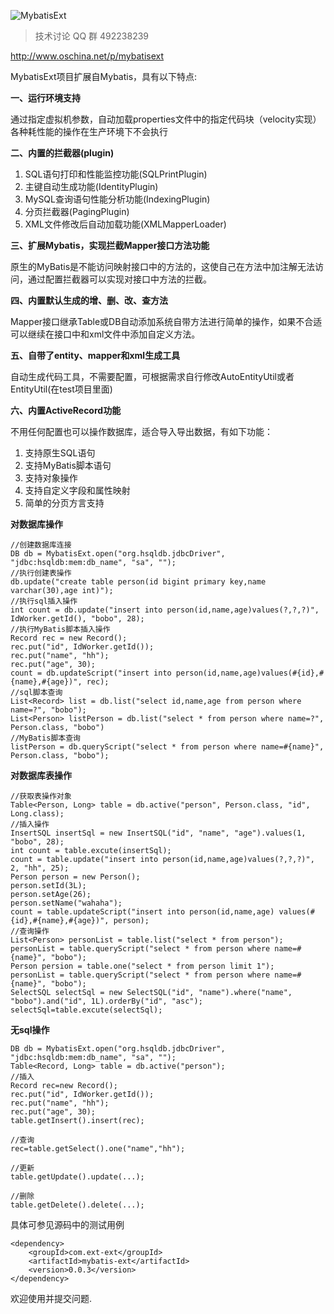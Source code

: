 
![MybatisExt](http://git.oschina.net/uploads/images/2015/1203/212241_b3cc5b8d_12260.png "雕虫小技")


> 技术讨论 QQ 群 492238239

http://www.oschina.net/p/mybatisext


MybatisExt项目扩展自Mybatis，具有以下特点:


**一、运行环境支持**

通过指定虚拟机参数，自动加载properties文件中的指定代码块（velocity实现）
各种耗性能的操作在生产环境下不会执行

**二、内置的拦截器(plugin)**

1. SQL语句打印和性能监控功能(SQLPrintPlugin)
2. 主键自动生成功能(IdentityPlugin)
3. MySQL查询语句性能分析功能(IndexingPlugin)
4. 分页拦截器(PagingPlugin)
5. XML文件修改后自动加载功能(XMLMapperLoader)

**三、扩展Mybatis，实现拦截Mapper接口方法功能**

原生的MyBatis是不能访问映射接口中的方法的，这使自己在方法中加注解无法访问，通过配置拦截器可以实现对接口中方法的拦截。

**四、内置默认生成的增、删、改、查方法**

Mapper接口继承Table或DB自动添加系统自带方法进行简单的操作，如果不合适可以继续在接口中和xml文件中添加自定义方法。

**五、自带了entity、mapper和xml生成工具**

自动生成代码工具，不需要配置，可根据需求自行修改AutoEntityUtil或者EntityUtil(在test项目里面)

**六、内置ActiveRecord功能**

不用任何配置也可以操作数据库，适合导入导出数据，有如下功能：

1. 支持原生SQL语句
2. 支持MyBatis脚本语句
3. 支持对象操作
4. 支持自定义字段和属性映射
5. 简单的分页方言支持

**对数据库操作**
```
//创建数据库连接
DB db = MybatisExt.open("org.hsqldb.jdbcDriver", "jdbc:hsqldb:mem:db_name", "sa", "");
//执行创建表操作
db.update("create table person(id bigint primary key,name varchar(30),age int)");
//执行sql插入操作
int count = db.update("insert into person(id,name,age)values(?,?,?)", IdWorker.getId(), "bobo", 28);
//执行MyBatis脚本插入操作
Record rec = new Record();
rec.put("id", IdWorker.getId());
rec.put("name", "hh");
rec.put("age", 30);
count = db.updateScript("insert into person(id,name,age)values(#{id},#{name},#{age})", rec);
//sql脚本查询
List<Record> list = db.list("select id,name,age from person where name=?", "bobo");
List<Person> listPerson = db.list("select * from person where name=?", Person.class, "bobo")
//MyBatis脚本查询
listPerson = db.queryScript("select * from person where name=#{name}", Person.class, "bobo");
```

**对数据库表操作**

```
//获取表操作对象
Table<Person, Long> table = db.active("person", Person.class, "id", Long.class);
//插入操作
InsertSQL insertSql = new InsertSQL("id", "name", "age").values(1, "bobo", 28);
int count = table.excute(insertSql);
count = table.update("insert into person(id,name,age)values(?,?,?)", 2, "hh", 25);
Person person = new Person();
person.setId(3L);
person.setAge(26);
person.setName("wahaha");
count = table.updateScript("insert into person(id,name,age) values(#{id},#{name},#{age})", person);
//查询操作
List<Person> personList = table.list("select * from person");
personList = table.queryScript("select * from person where name=#{name}", "bobo");
Person persion = table.one("select * from person limit 1");
personList = table.queryScript("select * from person where name=#{name}", "bobo");
SelectSQL selectSql = new SelectSQL("id", "name").where("name", "bobo").and("id", 1L).orderBy("id", "asc");
selectSql=table.excute(selectSql);
```
**无sql操作**

```
DB db = MybatisExt.open("org.hsqldb.jdbcDriver", "jdbc:hsqldb:mem:db_name", "sa", "");
Table<Record, Long> table = db.active("person");
//插入
Record rec=new Record();
rec.put("id", IdWorker.getId());
rec.put("name", "hh");
rec.put("age", 30);
table.getInsert().insert(rec);

//查询
rec=table.getSelect().one("name","hh");

//更新
table.getUpdate().update(...);

//删除
table.getDelete().delete(...);

```

具体可参见源码中的测试用例

```
<dependency>
    <groupId>com.ext-ext</groupId>
    <artifactId>mybatis-ext</artifactId>
    <version>0.0.3</version>
</dependency>
```

欢迎使用并提交问题.



